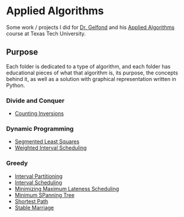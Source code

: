 # Applied Algorithms
Some work / projects I did for [Dr. Gelfond](http://redwood.cs.ttu.edu/~mgelfond) and his [Applied Algorithms](http://redwood.cs.ttu.edu/~mgelfond/FALL-2012/slides.pdf) course at Texas Tech University.

## Purpose
Each folder is dedicated to a type of algorithm, and each folder has educational pieces of what that algorithm is, its purpose, the concepts behind it, as well as a solution with graphical representation written in Python.

### Divide and Conquer
- [Counting Inversions](https://github.com/dlowrey/AppliedAlgorithms/tree/master/Divide%20and%20Conquer/Counting%20Inversions)

### Dynamic Programming
- [Segmented Least Squares](https://github.com/dlowrey/AppliedAlgorithms/tree/master/Dynamic%20Programming/Segmented%20Least%20Squares)
- [Weighted Interval Scheduling](https://github.com/dlowrey/AppliedAlgorithms/tree/master/Dynamic%20Programming/Weighted%20Interval%20Scheduling)

### Greedy
- [Interval Partitioning](https://github.com/dlowrey/AppliedAlgorithms/tree/master/Greedy/Interval%20Partitioning)
- [Interval Scheduling](https://github.com/dlowrey/AppliedAlgorithms/tree/master/Greedy/Interval%20Scheduling)
- [Minimizing Maximum Lateness Scheduling](https://github.com/dlowrey/AppliedAlgorithms/tree/master/Greedy/Minimizing%20Maximum%20Lateness%20Scheduling)
- [Minimum SPanning Tree](https://github.com/dlowrey/AppliedAlgorithms/tree/master/Greedy/Minimum%20Spanning%20Tree)
- [Shortest Path](https://github.com/dlowrey/AppliedAlgorithms/tree/master/Greedy/Shortest%20Path)
- [Stable Marriage](https://github.com/dlowrey/AppliedAlgorithms/tree/master/Greedy/Stable%20Marriage)
